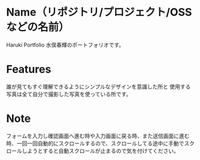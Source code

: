 # Name（リポジトリ/プロジェクト/OSSなどの名前）
Haruki Portfolio
水俣春輝のポートフォリオです。

# Features
誰が見てもすぐ理解できるようにシンプルなデザインを意識した所と
使用する写真は全て自分で撮影した写真を使っている所です。
 
# Note
フォームを入力し確認画面へ進む時や入力画面に戻る時、また送信画面に進む時、一回一回自動的にスクロールするので、スクロールしてる途中に手動でスクロールしようとすると自動スクロールが止まるので気を付けてください。